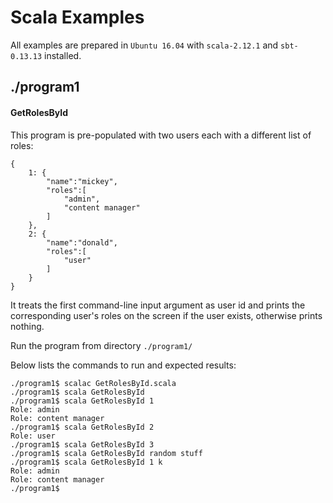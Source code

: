 # Scala Examples

All examples are prepared in `Ubuntu 16.04` with `scala-2.12.1` and `sbt-0.13.13` installed.

## ./program1
#### GetRolesById
This program is pre-populated with two users each with a different list of roles: 

```
{
    1: {
        "name":"mickey",
        "roles":[
            "admin",
            "content manager"
        ]
    },
    2: {
        "name":"donald",
        "roles":[
            "user"
        ]
    }
}
```

It treats the first command-line input argument as user id and prints the corresponding user's roles on the screen if the user exists, otherwise prints nothing.

Run the program from directory `./program1/`

Below lists the commands to run and expected results:

```
./program1$ scalac GetRolesById.scala 
./program1$ scala GetRolesById
./program1$ scala GetRolesById 1
Role: admin
Role: content manager
./program1$ scala GetRolesById 2
Role: user
./program1$ scala GetRolesById 3
./program1$ scala GetRolesById random stuff
./program1$ scala GetRolesById 1 k
Role: admin
Role: content manager
./program1$
```